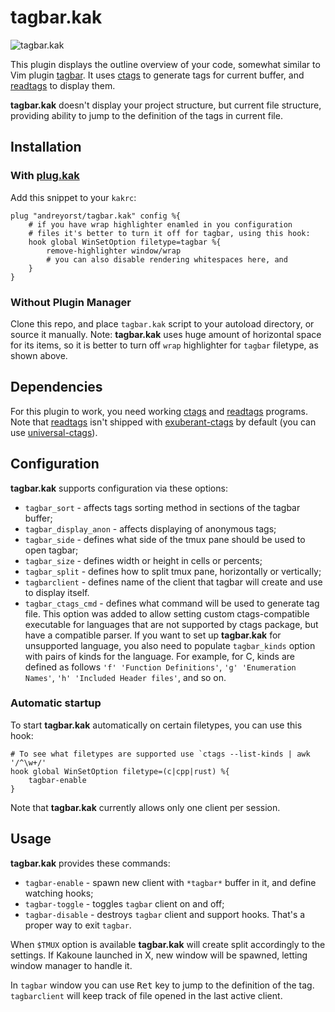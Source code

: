 
# tagbar.kak

![tagbar.kak](https://user-images.githubusercontent.com/19470159/52857326-e109f800-3137-11e9-8341-8993cfd42d6a.png)

This plugin displays the outline overview  of your code, somewhat similar to Vim
plugin [tagbar][1]. It uses [ctags][2] to  generate tags for current buffer, and
[readtags][3] to display them.

**tagbar.kak** doesn't display  your project structure, but  current file structure,
providing ability to jump to the definition of the tags in current file.

## Installation

### With [plug.kak][4]
Add this snippet to your `kakrc`:

```kak
plug "andreyorst/tagbar.kak" config %{
    # if you have wrap highlighter enamled in you configuration
    # files it's better to turn it off for tagbar, using this hook:
    hook global WinSetOption filetype=tagbar %{
        remove-highlighter window/wrap
        # you can also disable rendering whitespaces here, and
    }
}
```

### Without Plugin Manager
Clone this repo, and place `tagbar.kak` script to your autoload directory, or
source it manually. Note: **tagbar.kak** uses huge amount of horizontal space
for its items, so it is better to turn off `wrap` highlighter for `tagbar`
filetype, as shown above.

## Dependencies
For this plugin to work, you need working [ctags][2] and [readtags][3] programs.
Note that [readtags][3] isn't shipped with [exuberant-ctags][2] by default (you
can use [universal-ctags][5]).


## Configuration
**tagbar.kak** supports configuration via these options:
- `tagbar_sort` - affects tags sorting method in sections of the tagbar buffer;
- `tagbar_display_anon` - affects displaying of anonymous tags;
- `tagbar_side` - defines what side of the tmux pane should be used to open tagbar;
- `tagbar_size` - defines width or height in cells or percents;
- `tagbar_split` - defines how to split tmux pane, horizontally or vertically;
- `tagbarclient` - defines name of the client that tagbar will create and use to
  display itself.
- `tagbar_ctags_cmd` - defines what command will be used to generate tag
  file. This option was added to allow setting custom ctags-compatible
  executable for languages that are not supported by ctags package, but have a
  compatible parser. If you want to set up **tagbar.kak** for unsupported
  language, you also need to populate `tagbar_kinds` option with pairs of kinds
  for the language. For example, for C, kinds are defined as follows `'f'
  'Function Definitions'`, `'g' 'Enumeration Names'`, `'h' 'Included Header
  files'`, and so on.

### Automatic startup
To start **tagbar.kak** automatically on certain filetypes, you can use this hook:

```kak
# To see what filetypes are supported use `ctags --list-kinds | awk '/^\w+/'
hook global WinSetOption filetype=(c|cpp|rust) %{
    tagbar-enable
}
```

Note that **tagbar.kak** currently allows only one client per session.

## Usage
**tagbar.kak** provides these commands:
- `tagbar-enable` - spawn new client with `*tagbar*` buffer in it, and define
  watching hooks;
- `tagbar-toggle` - toggles `tagbar` client on and off;
- `tagbar-disable` - destroys `tagbar` client and support hooks. That's a proper
  way to exit `tagbar`.

When `$TMUX` option is available **tagbar.kak** will create split accordingly to the
settings.  If Kakoune launched in X, new window will be spawned, letting window
manager to handle it.

In `tagbar` window you can use <kbd>Ret</kbd> key to jump to the definition of
the tag. `tagbarclient` will keep track of file opened in the last active
client.

[1]: https://github.com/majutsushi/tagbar
[2]: http://ctags.sourceforge.net/
[3]: http://ctags.sourceforge.net/tool_support.html
[4]: https://github.com/andreyorst/plug.kak
[5]: https://github.com/universal-ctags
